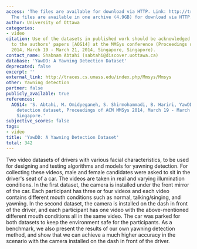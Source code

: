 ```yaml
---
access: 'The files are available for download via HTTP. Link: http://traces.cs.umass.edu/index.php/Mmsys/Mmsys
  The files are available in one archive (4.9GB) for download via HTTP: Link: http://skuld.cs.umass.edu/traces/mmsys/2014/user06.tar'
author: University of Ottawa
categories:
- video
citation: Use of the datasets in published work should be acknowledged by a full citation
  to the authors' papers [AOS14] at the MMSys conference (Proceedings of ACM MMSys
  2014, March 19 - March 21, 2014, Singapore, Singapore).
contact_name: Shabnam Abtahi (sabtahi@discover.uottawa.ca)
database: 'YawDD: A Yawning Detection Dataset'
deprecated: false
excerpt: ''
external_link: http://traces.cs.umass.edu/index.php/Mmsys/Mmsys
other: Yawning detection
partner: false
publicly_available: true
references:
  AOS14: 'S. Abtahi, M. Omidyeganeh, S. Shirmohammadi, B. Hariri, YawDD: a yawning
    detection dataset, Proceedings of ACM MMSys 2014, March 19 - March 21, 2014, Singapore,
    Singapore.'
subjective_scores: false
tags:
- video
title: 'YawDD: A Yawning Detection Dataset'
total: 342
---
```


Two video datasets of drivers with various facial characteristics, to be used for designing and testing algorithms and models for yawning detection. For collecting these videos, male and female candidates were asked to sit in the driver's seat of a car. The videos are taken in real and varying illumination conditions. In the first dataset, the camera is installed under the front mirror of the car. Each participant has three or four videos and each video contains different mouth conditions such as normal, talking/singing, and yawning. In the second dataset, the camera is installed on the dash in front of the driver, and each participant has one video with the above-mentioned different mouth conditions all in the same video. The car was parked for both datasets to keep the environment safe for the participants. As a benchmark, we also present the results of our own yawning detection method, and show that we can achieve a much higher accuracy in the scenario with the camera installed on the dash in front of the driver.